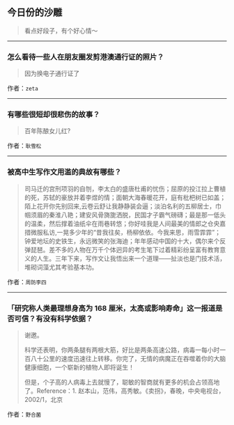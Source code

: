 ## 今日份的沙雕

> 看点好段子，有个好心情～


 
---

### 怎么看待一些人在朋友圈发剪港澳通行证的照片？

> 因为换电子通行证了


作者：`zeta`

---

### 有哪些很短却很悲伤的故事？

> 百年陈酿女儿红?


作者：`耿雪松`

---

### 被高中生写作文用滥的典故有哪些？

> 司马迁的宫刑项羽的自刎，李太白的盛唐杜甫的忧伤；屈原的投江拉上曹植的死，苏轼的豪放并着李煜的情；面朝大海春暖花开，庭有枇杷树已如盖；陌上花开你先别回来,云卷云舒让我静静装会逼；淡泊名利的五柳居士，巾帼须眉的秦淮八艳；建安风骨旖旎洒脱，民国才子霸气磅礴；最是那一低头的温柔，然后撑着油纸伞在雨巷转悠；你好哇我是人间最美的情郎之仓央嘉措微服私访,一晃多少年的“昔我往矣，杨柳依依。今我来思，雨雪霏霏”；钟爱地坛的史铁生，永远微笑的张海迪；年年感动中国的十大，偶尔来个反弹琵琶。差不多的人物在万千个体迥异的考生笔下过着精彩纷呈富有教育意义的人生。三年下来，写作文让我悟出来一个道理——扯淡也是门技术活，堆砌词藻尤其考验基本功。


作者：`周防李四`

---

### 「研究称人类最理想身高为 168 厘米，太高或影响寿命」这一报道是否可信？有没有科学依据？

> 谢邀。
> 
> 科学还表明，你两条腿有两根大筋，好比是两条高速公路，病毒一每小时一百八十公里的速度迅速往上转移。你完了，无情的病魔正在吞噬着你的大脑健康细胞，一个崭新的植物人即将诞生！
> 
> 但是，个子高的人病毒上去就慢了，聪敏的智商就有更多的机会占领高地了。Reference：1. 赵本山，范伟，高秀敏。《卖拐》，春晚，中央电视台，2002/1，北京


作者：`野合菌`